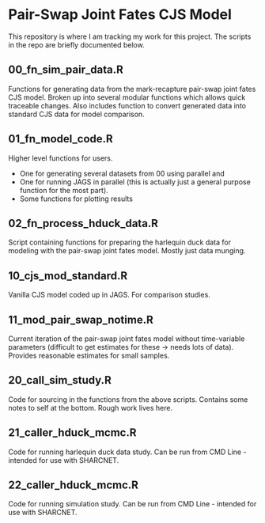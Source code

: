 # Pair-Swap Joint Fates CJS Model

This repository is where I am tracking my work for this project. The scripts in the repo are briefly documented below. 

## 00_fn_sim_pair_data.R

Functions for generating data from the mark-recapture pair-swap joint fates CJS model. Broken up into several modular functions which allows quick traceable changes.  Also includes function to convert generated data into standard CJS data for model comparison. 

## 01_fn_model_code.R

Higher level functions for users. 

- One for generating several datasets from 00 using parallel and
- One for running JAGS in parallel (this is actually just a general purpose function for the most part).
- Some functions for plotting results

## 02_fn_process_hduck_data.R

Script containing functions for preparing the harlequin duck data for modeling with the pair-swap joint fates model. Mostly just data munging. 

## 10_cjs_mod_standard.R

Vanilla CJS model coded up in JAGS. For comparison studies. 

## 11_mod_pair_swap_notime.R

Current iteration of the pair-swap joint fates model without time-variable parameters (difficult to get estimates for these -> needs lots of data). Provides reasonable estimates for small samples. 

## 20_call_sim_study.R

Code for sourcing in the functions from the above scripts. Contains some notes to self at the bottom. Rough work lives here. 

## 21_caller_hduck_mcmc.R

Code for running harlequin duck data study. Can be run from CMD Line - intended for use with SHARCNET. 

## 22_caller_hduck_mcmc.R

Code for running simulation study. Can be run from CMD Line - intended for use with SHARCNET. 
